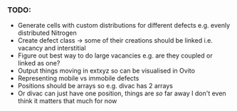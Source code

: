### TODO:
- Generate cells with custom distributions for different defects e.g. evenly distributed Nitrogen
- Create defect class -> some of their creations should be linked i.e. vacancy and interstitial
- Figure out best way to do large vacancies e.g. are they coupled or linked as one?
- Output things moving in extxyz so can be visualised in Ovito
- Representing mobile vs immobile defects
- Positions should be arrays so e.g. divac has 2 arrays
- Or divac can just have one position, things are *so* far away I don't even think it matters that much for now
